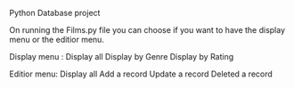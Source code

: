Python Database project

On running the Films.py file you can choose if you want to have the display menu or the editior menu.

Display menu :
Display all
Display by Genre
Display by Rating

Editior menu:
Display all
Add a record
Update a record
Deleted a record